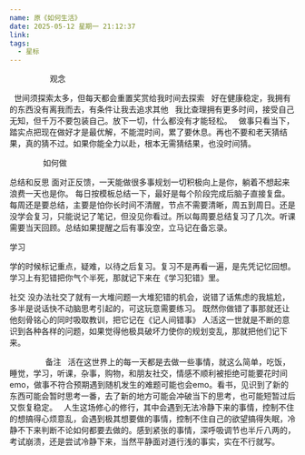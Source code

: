 ```yaml
---
name: 原《如何生活》
date: 2025-05-12 星期一 21:12:37
link: 
tags:
  - 星标
---
```

  
                观念

  世间须探索太多，但每天都会重置奖赏给我时间去探索
  好在健康稳定，我拥有的东西没有离我而去，有条件让我去追求其他
  我比查理拥有更多时间，接受自己无知，但千万不要包装自己。放下一切，什么都没有才能轻松。
  做事只看当下，踏实点把现在做好才是最优解，不能混时间，累了要休息。再也不要和老天猜结果，真的猜不过。如果你能全力以赴，根本无需猜结果，也没时间猜。

               如何做

总结和反思
面对正反馈，一天能做很多事规划一切积极向上是你，躺着不想起来浪费一天也是你。
每日按模板总结一下，最好是每个阶段完成后脑子直接复盘。每周还是要总结，主要是怕你长时间不清醒，节点不需要清晰，周五到周日。还是没学会复习，只能说记了笔记，但没见你看过。所以每周要总结复习了几次。听课需要当天回顾。总结如果提醒之后有事没空，立马记在备忘录。

学习

学的时候标记重点，疑难，以待之后复习。复习不是再看一遍，是先凭记忆回想。
学习上有犯错把你气个半死，那就记下来在《学习犯错》里。

社交
没办法社交了就有一大堆问题一大堆犯错的机会，说错了话焦虑的我尴尬，多半是说话快不动脑思考引起的，可这玩意需要练习。
既然你做错了事那就还让他刻骨铭心的同时吸取教训，把它记在《记人间错事》
人活这一世就是不断的意识到各种各样的问题，如果觉得他极具破坏力使你的规划变乱，那就把他们记下来。


                备注
  活在这世界上的每一天都是去做一些事情，就这么简单，吃饭，睡觉，学习，听课，杂事，购物，和朋友社交，情感不顺利被拒绝可能要花时间emo，做事不符合预期遇到随机发生的难题可能也会emo。看书，见识到了新的东西可能会暂时思考一番，去了新的地方可能会冲破当下的思考，也可能短暂过后又恢复稳定。
  人生这场修心的修行，其中会遇到无法冷静下来的事情，控制不住的想搞得心烦意乱，会遇到极其想要做的事情，控制不住自己的欲望搞得失眠，冷静不下来判断不论如何都要去做的。感到紧张的事情，深呼吸调节也半斤八两的，考试崩溃，还是尝试冷静下来，当然平静面对道行浅的事实，实在不行就写。
